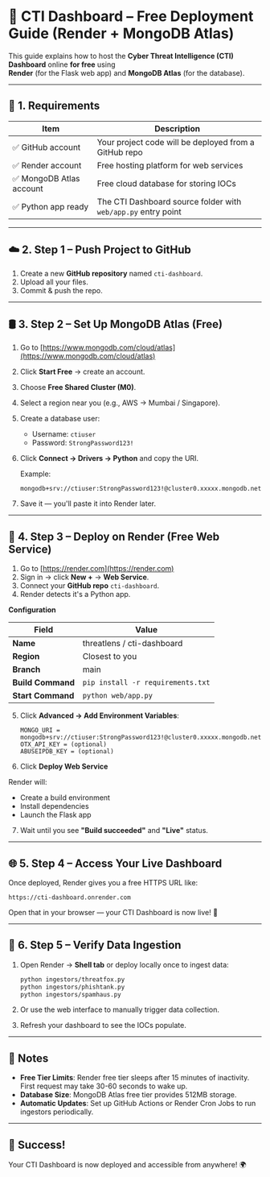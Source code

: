 # 🚀 CTI Dashboard – Free Deployment Guide (Render + MongoDB Atlas)

This guide explains how to host the **Cyber Threat Intelligence (CTI) Dashboard** online **for free** using  
**Render** (for the Flask web app) and **MongoDB Atlas** (for the database).

---

## 🧩 1. Requirements



| Item | Description |
|------|--------------|
| ✅ GitHub account | Your project code will be deployed from a GitHub repo |
| ✅ Render account | Free hosting platform for web services |
| ✅ MongoDB Atlas account | Free cloud database for storing IOCs |
| ✅ Python app ready | The CTI Dashboard source folder with `web/app.py` entry point |



---

## ☁️ 2. Step 1 – Push Project to GitHub

1. Create a new **GitHub repository** named `cti-dashboard`.
2. Upload all your files.
3. Commit & push the repo.

---

## 🛢️ 3. Step 2 – Set Up MongoDB Atlas (Free)

1. Go to [https://www.mongodb.com/cloud/atlas](https://www.mongodb.com/cloud/atlas)
2. Click **Start Free** → create an account.
3. Choose **Free Shared Cluster (M0)**.
4. Select a region near you (e.g., AWS → Mumbai / Singapore).
5. Create a database user:
   - Username: `ctiuser`
   - Password: `StrongPassword123!`
6. Click **Connect → Drivers → Python** and copy the URI.

   Example:
   ```
   mongodb+srv://ctiuser:StrongPassword123!@cluster0.xxxxx.mongodb.net/cti_dashboard
   ```
7. Save it — you'll paste it into Render later.

---

## 🧠 4. Step 3 – Deploy on Render (Free Web Service)

1. Go to [https://render.com](https://render.com)
2. Sign in → click **New +** → **Web Service**.
3. Connect your **GitHub repo** `cti-dashboard`.
4. Render detects it's a Python app.

**Configuration**

| Field | Value |
|--------|--------|
| **Name** | threatlens / cti-dashboard |
| **Region** | Closest to you |
| **Branch** | main |
| **Build Command** | `pip install -r requirements.txt` |
| **Start Command** | `python web/app.py` |

5. Click **Advanced → Add Environment Variables**:
   ```
   MONGO_URI = mongodb+srv://ctiuser:StrongPassword123!@cluster0.xxxxx.mongodb.net/cti_dashboard
   OTX_API_KEY = (optional)
   ABUSEIPDB_KEY = (optional)
   ```

6. Click **Deploy Web Service** 

Render will:
- Create a build environment
- Install dependencies
- Launch the Flask app

7. Wait until you see **"Build succeeded"** and **"Live"** status.

---

## 🌐 5. Step 4 – Access Your Live Dashboard

Once deployed, Render gives you a free HTTPS URL like:
```
https://cti-dashboard.onrender.com
```

Open that in your browser — your CTI Dashboard is now live! 🎉



---

## 🧪 6. Step 5 – Verify Data Ingestion

1. Open Render → **Shell tab** or deploy locally once to ingest data:
   ```bash
   python ingestors/threatfox.py
   python ingestors/phishtank.py
   python ingestors/spamhaus.py
   ```

2. Or use the web interface to manually trigger data collection.

3. Refresh your dashboard to see the IOCs populate.

---

## 📝 Notes

- **Free Tier Limits**: Render free tier sleeps after 15 minutes of inactivity. First request may take 30-60 seconds to wake up.
- **Database Size**: MongoDB Atlas free tier provides 512MB storage.
- **Automatic Updates**: Set up GitHub Actions or Render Cron Jobs to run ingestors periodically.

---

## 🎉 Success!

Your CTI Dashboard is now deployed and accessible from anywhere! 🌍

